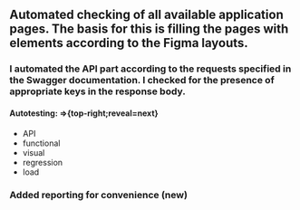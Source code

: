 ## Automated checking of all available application pages. The basis for this is filling the pages with elements according to the Figma layouts.
### I automated the API part according to the requests specified in the Swagger documentation. I checked for the presence of appropriate keys in the response body.

#### Autotesting: =>{top-right;reveal=next}
* API 
* functional
* visual
* regression
* load

### Added reporting for convenience (new)


